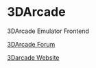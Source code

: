 # 3DArcade
3DArcade Emulator Frontend

[3DArcade Forum](https://3darcade.000webhostapp.com/)

[3Darcade Website](https://www.mameworld.info/3darcade/index.html)

